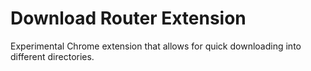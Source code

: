 # Download Router Extension

Experimental Chrome extension that allows for quick downloading into different directories.